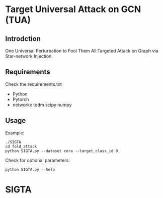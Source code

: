 # Target Universal Attack on GCN (TUA)

## Introdction

One Universal Perturbation to Fool Them All:Targeted Attack on Graph via Star-network Injection.



## Requirements
Check the requirements.txt
+ Python
+ Pytorch
+ networkx tqdm scipy numpy


## Usage
Example:
```shell script
./SIGTA
cd fold_attack
python SIGTA.py --dataset cora --target_class_id 0 
```

Check for optional parameters:
```shell script
python SIGTA.py --help
```





# SIGTA

